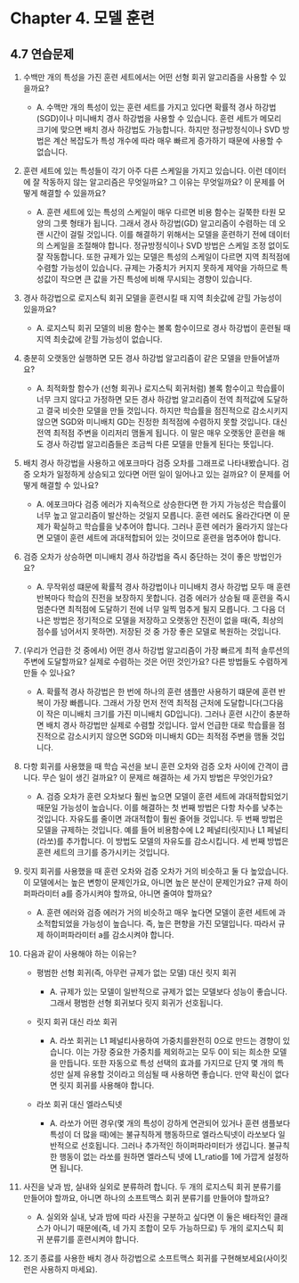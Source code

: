 # Chapter 4. 모델 훈련

## 4.7 연습문제

1. 수백만 개의 특성을 가진 훈련 세트에서는 어떤 선형 회귀 알고리즘을 사용할 수 있을까요?
   - A. 수맥만 개의 특성이 있는 훈련 세트를 가지고 있다면 확률적 경사 하강법(SGD)이나 미니배치 경사 하강법을 사용할 수 있습니다. 훈련 세트가 메모리 크기에 맞으면 배치 경사 하강법도 가능합니다. 하지만 정규방정식이나 SVD 방법은 계산 복잡도가 특성 개수에 따라 매우 빠르게 증가하기 때문에 사용할 수 없습니다.
2. 훈련 세트에 있는 특성들이 각기 아주 다른 스케일을 가지고 있습니다. 이런 데이터에 잘 작동하지 않는 알고리즘은 무엇일까요? 그 이유는 무엇일까요? 이 문제를 어떻게 해결할 수 있을까요?
   - A. 훈련 세트에 있는 특성의 스케일이 매우 다르면 비용 함수는 길쭉한 타원 모양의 그릇 형태가 됩니다. 그래서 경사 하강법(GD) 알고리즘이 수렴하는 데 오랜 시간이 걸릴 것입니다. 이를 해결하기 위해서는 모델을 훈련하기 전에 데이터의 스케일을 조절해야 합니다. 정규방정식이나 SVD 방법은 스케일 조정 없이도 잘 작동합니다. 또한 규제가 있는 모델은 특성의 스케일이 다르면 지역 최적점에 수렴할 가능성이 있습니다. 규제는 가중치가 커지지 못하게 제약을 가하므로 특성값이 작으면 큰 값을 가진 특성에 비해 무시되는 경향이 있습니다.
3. 경사 하강법으로 로지스틱 회귀 모델을 훈련시킬 때 지역 최솟값에 갇힐 가능성이 있을까요?
   - A. 로지스틱 회귀 모델의 비용 함수는 볼록 함수이므로 경사 하강법이 훈련될 때 지역 최솟값에 갇힐 가능성이 없습니다.

4. 충분히 오랫동안 실행하면 모든 경사 하강법 알고리즘이 같은 모델을 만들어낼까요?
   - A. 최적화할 함수가 (선형 회귀나 로지스틱 회귀처럼) 볼록 함수이고 학습률이 너무 크지 않다고 가정하면 모든 경사 하강법 알고리즘이 전역 최적값에 도달하고 결국 비슷한 모델을 만들 것입니다. 하지만 학습률을 점진적으로 감소시키지 않으면 SGD와 미니배치 GD는 진정한 최적점에 수렴하지 못할 것입니다. 대신 전역 최적점 주변을 이리저리 맴돌게 됩니다. 이 말은 매우 오랫동안 훈련을 해도 경사 하강법 알고리즘들은 조금씩 다른 모델을 만들게 된다는 뜻입니다.
5. 배치 경사 하강법을 사용하고 에포크마다 검증 오차를 그래프로 나타내봤습니다. 검증 오차가 일정하게 상승되고 있다면 어떤 일이 일어나고 있는 걸까요? 이 문제를 어떻게 해결할 수 있나요?
   - A. 에포크마다 검증 에러가 지속적으로 상승한다면 한 가지 가능성은 학습률이 너무 높고 알고리즘이 발산하는 것일지 모릅니다. 훈련 에러도 올라간다면 이 문제가 확실하고 학습률을 낮추어야 합니다. 그러나 훈련 에러가 올라가지 않는다면 모델이 훈련 세트에 과대적합되어 있는 것이므로 훈련을 멈추어야 합니다.
6. 검증 오차가 상승하면 미니배치 경사 하강법을 즉시 중단하는 것이 좋은 방법인가요?
   - A. 무작위성 떄문에 확률적 경사 하강법이나 미니배치 경사 하강법 모두 매 훈련 반복마다 학습의 진전을 보장하지 못합니다. 검증 에러가 상승될 때 훈련을 즉시 멈춘다면 최적점에 도달하기 전에 너무 일찍 멈추게 될지 모릅니다. 그 다음 더 나은 방법은 정기적으로 모델을 저장하고 오랫동안 진전이 없을 때(즉, 최상의 점수를 넘어서지 못하면). 저장된 것 중 가장 좋은 모델로 복원하는 것입니다.
7. (우리가 언급한 것 중에서) 어떤 경사 하강법 알고리즘이 가장 빠르게 최적 솔루션의 주변에 도달할까요? 실제로 수렴하는 것은 어떤 것인가요? 다른 방법들도 수렴하게 만들 수 있나요?
   - A. 확률적 경사 하강법은 한 번에 하나의 훈련 샘플만 사용하기 떄문에 훈련 반복이 가장 빠릅니다. 그래서 가장 먼저 전역 최적점 근처에 도달합니다(그다음이 작은 미니배치 크기를 가진 미니배치 GD입니다). 그러나 훈련 시간이 충분하면 배치 경사 하강법만 실제로 수렴할 것입니다. 앞서 언급한 대로 학습률을 점진적으로 감소시키지 않으면 SGD와 미니배치 GD는 최적점 주변을 맴돌 것입니다.

8. 다항 회귀를 사용했을 때 학습 곡선을 보니 훈련 오차와 검증 오차 사이에 간격이 큽니다. 무슨 일이 생긴 걸까요? 이 문제르 해결하는 세 가지 방법은 무엇인가요?
   - A. 검증 오차가 훈련 오차보다 훨씬 높으면 모델이 훈련 세트에 과대적합되었기 때문일 가능성이 높습니다. 이를 해결하는 첫 번째 방법은 다항 차수를 낮추는 것입니다. 자유도를 줄이면 과대적합이 훨씬 줄어들 것입니다. 두 번째 방법은 모델을 규제하는 것입니다. 예를 들어 비용함수에 L2 페널티(릿지)나 L1 페널티(라쏘)를 추가합니다. 이 방법도 모델의 자유도를 감소시킵니다. 세 번째 방법은 훈련 세트의 크기를 증가시키는 것입니다.

9. 릿지 회귀를 사용했을 때 훈련 오차와 검증 오차가 거의 비슷하고 둘 다 높았습니다. 이 모델에서는 높은 변항이 문제인가요, 아니면 높은 분산이 문제인가요? 규제 하이퍼파라미터 a를 증가시켜야 할까요, 아니면 줄여야 할까요?

   - A. 훈련 에러와 검증 에러가 거의 비슷하고 매우 높다면 모델이 훈련 세트에 과소적합되었을 가능성이 높습니다. 즉, 높은 편향을 가진 모델입니다. 따라서 규제 하이퍼파라미터 a를 감소시켜야 합니다.

10. 다음과 같이 사용해야 하는 이유는?

    - 평범한 선형 회귀(즉, 아무런 규제가 없는 모델) 대신 릿지 회귀
      - A. 규제가 있는 모델이 일반적으로 규제가 없는 모델보다 성능이 좋습니다. 그래서 평범한 선형 회귀보다 릿지 회귀가 선호됩니다.
    - 릿지 회귀 대신 라쏘 회귀
      - A. 라쏘 회귀는 L1 페널티사용하여 가중치를완전히 0으로 만드는 경향이 있습니다. 이는 가장 중요한 가중치를 제외하고는 모두 0이 되는 희소한 모델을 만듭니다. 또한 자동으로 특성 선택의 효과를 가지므로 단지 몇 개의 특성만 실제 유용할 것이라고 의심될 때 사용하면 좋습니다. 만약 확신이 없다면 릿지 회귀를 사용해야 합니다.

    - 라쏘 회귀 대신 엘라스틱넷
      - A. 라쏘가 어떤 경우(몇 개의 특성이 강하게 연관되어 있거나 훈련 샘플보다 특성이 더 많을 때)에는 불규칙하게 행동하므로 엘라스틱넷이 라쏘보다 일반적으로 선호됩니다. 그러나 추가적인 하이퍼파라미터가 생깁니다. 불규칙한 행동이 없는 라쏘를 원하면 엘라스틱 넷에 L1_ratio를 1에 가깝게 설정하면 됩니다.

11. 사진을 낮과 밤, 실내와 실외로 분류하려 합니다. 두 개의 로지스틱 회귀 분류기를 만들어야 할까요, 아니면 하나의 소프트맥스 회귀 분류기를 만들어야 할까요?

    - A. 실외와 실내, 낮과 밤에 따라 사진을 구분하고 싶다면 이 둘은 배타적인 클래스가 아니기 때문에(즉, 네 가지 조합이 모두 가능하므로) 두 개의 로지스틱 회귀 분류기를 훈련시켜야 합니다.

12. 조기 종료를 사용한 배치 경사 하강법으로 소프트맥스 회귀를 구현해보세요(사이킷런은 사용하지 마세요).